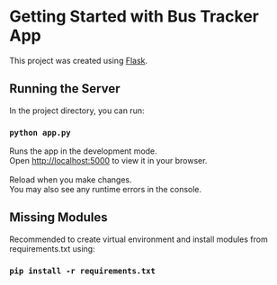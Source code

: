 # Getting Started with Bus Tracker App

This project was created using [Flask](https://flask.palletsprojects.com/en/2.2.x/).

## Running the Server

In the project directory, you can run:

### `python app.py`

Runs the app in the development mode.\
Open <http://localhost:5000> to view it in your browser.\
\
Reload when you make changes.\
You may also see any runtime errors in the console.

## Missing Modules

Recommended to create virtual environment and install modules from requirements.txt using:

### `pip install -r requirements.txt`
